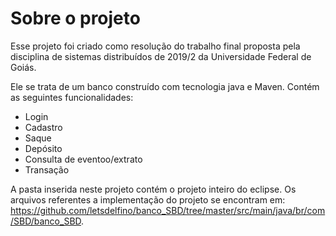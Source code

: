 # Sobre o projeto

Esse projeto foi criado como resolução do trabalho final proposta pela disciplina de sistemas distribuídos de 2019/2 da Universidade Federal de Goiás.

Ele se trata de um banco construído com tecnologia java e Maven. Contém as seguintes funcionalidades:

* Login
* Cadastro
* Saque
* Depósito
* Consulta de eventoo/extrato
* Transação

A pasta inserida neste projeto contém o projeto inteiro do eclipse. Os arquivos referentes a implementação do projeto se encontram em: https://github.com/letsdelfino/banco_SBD/tree/master/src/main/java/br/com/SBD/banco_SBD.
